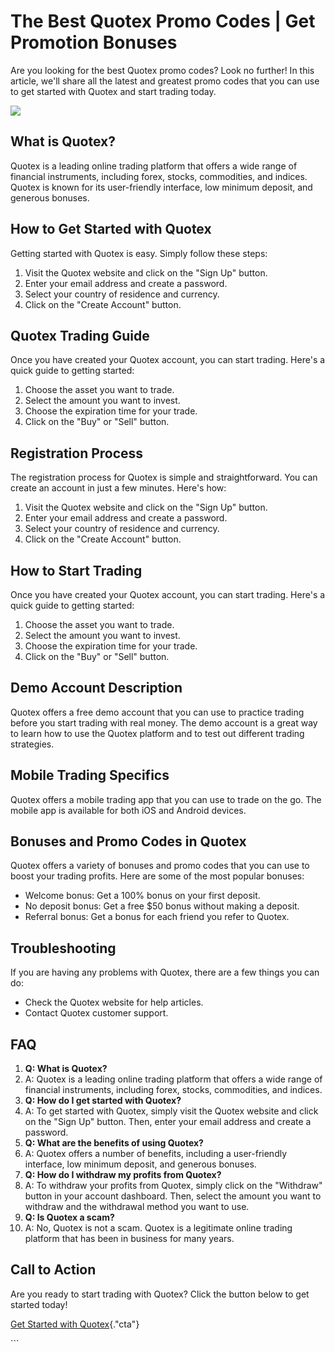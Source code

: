 # The Best Quotex Promo Codes \| Get Promotion Bonuses

Are you looking for the best Quotex promo codes? Look no further! In
this article, we\'ll share all the latest and greatest promo codes that
you can use to get started with Quotex and start trading today.

[![](https://static.quotex.io/files/4_en/300_250.jpg)](https://traff.sbs/brokerqxlid)

## What is Quotex?

Quotex is a leading online trading platform that offers a wide range of
financial instruments, including forex, stocks, commodities, and
indices. Quotex is known for its user-friendly interface, low minimum
deposit, and generous bonuses.

## How to Get Started with Quotex

Getting started with Quotex is easy. Simply follow these steps:

1.  Visit the Quotex website and click on the "Sign Up" button.
2.  Enter your email address and create a password.
3.  Select your country of residence and currency.
4.  Click on the "Create Account" button.

## Quotex Trading Guide

Once you have created your Quotex account, you can start trading.
Here\'s a quick guide to getting started:

1.  Choose the asset you want to trade.
2.  Select the amount you want to invest.
3.  Choose the expiration time for your trade.
4.  Click on the "Buy" or "Sell" button.

## Registration Process

The registration process for Quotex is simple and straightforward. You
can create an account in just a few minutes. Here\'s how:

1.  Visit the Quotex website and click on the "Sign Up" button.
2.  Enter your email address and create a password.
3.  Select your country of residence and currency.
4.  Click on the "Create Account" button.

## How to Start Trading

Once you have created your Quotex account, you can start trading.
Here\'s a quick guide to getting started:

1.  Choose the asset you want to trade.
2.  Select the amount you want to invest.
3.  Choose the expiration time for your trade.
4.  Click on the "Buy" or "Sell" button.

## Demo Account Description

Quotex offers a free demo account that you can use to practice trading
before you start trading with real money. The demo account is a great
way to learn how to use the Quotex platform and to test out different
trading strategies.

## Mobile Trading Specifics

Quotex offers a mobile trading app that you can use to trade on the go.
The mobile app is available for both iOS and Android devices.

## Bonuses and Promo Codes in Quotex

Quotex offers a variety of bonuses and promo codes that you can use to
boost your trading profits. Here are some of the most popular bonuses:

-   Welcome bonus: Get a 100% bonus on your first deposit.
-   No deposit bonus: Get a free \$50 bonus without making a deposit.
-   Referral bonus: Get a bonus for each friend you refer to Quotex.

## Troubleshooting

If you are having any problems with Quotex, there are a few things you
can do:

-   Check the Quotex website for help articles.
-   Contact Quotex customer support.

## FAQ

1.  **Q: What is Quotex?**
2.  A: Quotex is a leading online trading platform that offers a wide
    range of financial instruments, including forex, stocks,
    commodities, and indices.
3.  **Q: How do I get started with Quotex?**
4.  A: To get started with Quotex, simply visit the Quotex website and
    click on the "Sign Up" button. Then, enter your email address
    and create a password.
5.  **Q: What are the benefits of using Quotex?**
6.  A: Quotex offers a number of benefits, including a user-friendly
    interface, low minimum deposit, and generous bonuses.
7.  **Q: How do I withdraw my profits from Quotex?**
8.  A: To withdraw your profits from Quotex, simply click on the
    "Withdraw" button in your account dashboard. Then, select the
    amount you want to withdraw and the withdrawal method you want to
    use.
9.  **Q: Is Quotex a scam?**
10. A: No, Quotex is not a scam. Quotex is a legitimate online trading
    platform that has been in business for many years.

## Call to Action

Are you ready to start trading with Quotex? Click the button below to
get started today!

[Get Started with
Quotex](\%22https://traff.sbs/brokerqxsignup\%22){."cta"}

\`\`\`

